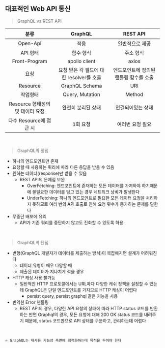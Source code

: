 ## 대표적인 Web API 통신

>  GraphQL vs REST API

| 분류          | GraphQL        | REST API       |
| :-----------: | :------------: | :------------: |
| Open-Api   |   적음   |    일반적으로 제공 |
| API 형태    |    함수 형식    |     주소 형식 |
| Front-Program    |   apollo client      |     axios|
| 요청    |   요청 받은 각 필드에 대한 resolver를 호출    |   엔드포인트에 정의된 핸들링 함수를 호출   |
| Resource    |    GraphQL Schema    |    URI |
| 작업형태    |    Query, Mutation    |    Method |
| Resource 형태정의 및 데이터 요청    | 완전히 분리된 상태    |    연결되어있는 상태 |
| 다수 Resource에 접근 시    | 1회 요청    |    여러번 요청 필요 |

<br>


>  GraphQL의 장점
 *  하나의 엔드포인트만 존재
 *  요청할 때 사용하는 쿼리에 따라 다른 응답을 받을 수 있음
 *  원하는 데이터(response)만 받을 수 있음
    * REST API의 문제점 보완 
      * OverFetching: 엔드포인트에 존재하는 모든 데이터를 가져와야 하기때문에 불필요한 데이터를 담고 있는 경우 네트워크 낭비가 발생한다
      * UnderFetching: 하나의 엔드포인트로 필요한 모든 데이터 요청을 처리하지 못하므로 여러 번의 API 호출로 인해 요청 횟수가 증가하는 문제를 말한다
*  무중단 배포에 유리
   *  API가 기존 쿼리를 중단하지 않고도 진화할 수 있도록 허용

<br>

> GraphQL의 단점
* 변형(GraphQL 개발자가 데이터를 제출하는 방식)이 복잡해지면 설계가 어려워진다
  *  데이터 유형이 매우 다양할 때
  *  제출된 데이터가 지나치게 적을 경우
* HTTP 캐싱 사용 불가능
  * 일반적인 HTTP 프로토콜에서는 URL마다 다양한 캐쉬 정책을 설정할 수 있는데 GraphQL은 단일 엔드포인트를 가지므로 HTTP 캐싱이 어렵다
    * persist query, persist graphql 같은 기능을 사용
* 빈약한 Error 핸들링
  * REST API의 경우, 다양한 API 요청의 상태에 따라 HTTP status 코드를 반환하는 반면 Graphql의 경우, 모든 요청에 대해 200 OK status 코드를 내려주기 때문에, status 코드만으로 API 상태를 구분하고, 관리하는데 어렵다 

<br>

```
⭐️ GraphQL는 재사용 가능성 측면에 최적화하는데 목적을 두어야 한다
```
